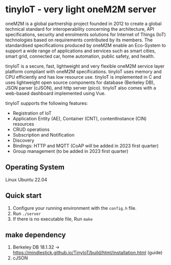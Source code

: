 # tinyIoT - very light oneM2M server

oneM2M is a global partnership project founded in 2012 to create a global technical standard for interoperability concerning the architecture, API specifications, security and enrolments solutions for Internet of Things (IoT) technologies based on requirements contributed by its members. The standardised specifications produced by oneM2M enable an Eco-System to support a wide range of applications and services such as smart cities, smart grid, connected car, home automation, public safety, and health.

tinyIoT is a secure, fast, lightweight and very flexible oneM2M service layer platform compliant with oneM2M specifications. tinyIoT uses memory and CPU efficiently and has low resource use. tinyIoT is implemented in C and uses lightweight open source components for database (Berkeley DB), JSON parser (cJSON), and http server (pico). tinyIoT also comes with a web-based dashboard implemented using Vue. 

tinyIoT supports the following features: 

- Registration of IoT 
- Application Entity (AE), Container (CNT), contentInstance (CIN) resources
- CRUD operations
- Subscription and Notification
- Discovery
- Bindings: HTTP and MQTT (CoAP will be added in 2023 first quarter)
- Group management (to be added in 2023 first quarter)

## Operating System

Linux Ubuntu 22.04

## Quick start

1. Configure your running environment with the `config.h` file.
2. Run `./server`
3. If there is no executable file, Run `make`

## make dependency

1. Berkeley DB 18.1.32 → https://mindlestick.github.io/TinyIoT/build/html/installation.html (guide)
2. cJSON
